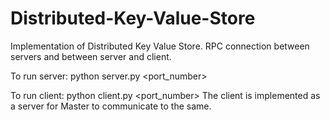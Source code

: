 # Distributed-Key-Value-Store

Implementation of Distributed Key Value Store. RPC connection between servers and between server and client.

To run server:
python server.py <port_number>

To run client:
python client.py <port_number> 
The client is implemented as a server for Master to communicate to the same.
